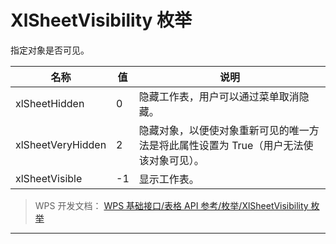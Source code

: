 # XlSheetVisibility 枚举

指定对象是否可见。

| 名称              | 值  | 说明                                                                                  |
|-------------------|-----|---------------------------------------------------------------------------------------|
| xlSheetHidden     | 0   | 隐藏工作表，用户可以通过菜单取消隐藏。                                                |
| xlSheetVeryHidden | 2   | 隐藏对象，以便使对象重新可见的唯一方法是将此属性设置为 True（用户无法使该对象可见）。 |
| xlSheetVisible    | -1  | 显示工作表。                                                                          |

> WPS 开发文档： [WPS 基础接口/表格 API 参考/枚举/XlSheetVisibility 枚举](https://qn.cache.wpscdn.cn/encs/doc/office_v19/topics/WPS%20%E5%9F%BA%E7%A1%80%E6%8E%A5%E5%8F%A3/%E8%A1%A8%E6%A0%BC%20API%20%E5%8F%82%E8%80%83/%E6%9E%9A%E4%B8%BE/XlSheetVisibility%20%E6%9E%9A%E4%B8%BE.html)

------------------------------------------------------------------------
